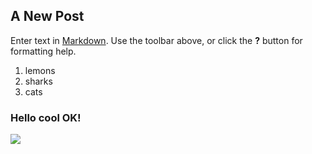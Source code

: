 ## A New Post

Enter text in [Markdown](http://daringfireball.net/projects/markdown/). Use the toolbar above, or click the **?** button for formatting help.

1. lemons
2. sharks
3. cats


### Hello cool OK!
 
 
 ![](//9E572950-34CF-4C1F-957C-BB6EA93F7CA6.jpg)